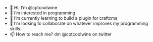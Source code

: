 - 👋 Hi, I’m @cptcoolwine
- 👀 I’m interested in programming
- 🌱 I’m currently learning to build a plugin for craftcms
- 💞️ I’m looking to collaborate on whatever improves my programming skills.
- 📫 How to reach me? dm @cptcoolwine on twitter

<!---
cptcoolwine/cptcoolwine is a ✨ special ✨ repository because its `README.md` (this file) appears on your GitHub profile.
You can click the Preview link to take a look at your changes.
--->
